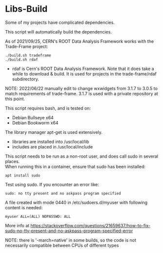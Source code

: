 # Libs-Build

Some of my projects have complicated dependencies. 

This script will automatically build the dependencies.

As of 2021/09/25, CERN's ROOT Data Analysis Framework works with the Trade-Frame project:

```
./build.sh tradeframe
./build.sh rdaf
```

* rdaf is Cern's ROOT Data Analysis Framework.  Note that it does take a while to download & build.  It is used for projects in the trade-frame/rdaf subdirectory.

NOTE: 2022/06/22 manually edit to change wxwidgets from 3.1.7 to 3.0.5 to match requirements of trade-frame.  3.1.7 is used with a private repository at this point.

This script requires bash, and is tested on:
* Debian Bullseye x64
* Debian Bookworm x64

The library manager apt-get is used extensively.

* libraries are installed into /usr/local/lib 
* includes are placed in /usr/local/include

This script needs to be run as a non-root user, and does call sudo in several places.  
When running this in a container, ensure that sudo has been installed:

```
apt install sudo
```

Test using sudo.  If you encounter an error like:

```
sudo: no tty present and no askpass program specified
```

A file created with mode 0440 in /etc/sudoers.d/myuser with following content is needed:

```
myuser ALL=(ALL) NOPASSWD: ALL
```

More info at https://stackoverflow.com/questions/21659637/how-to-fix-sudo-no-tty-present-and-no-askpass-program-specified-error

NOTE: there is '-march=native' in some builds, so the code is not necessarily compatible between CPUs of different types


